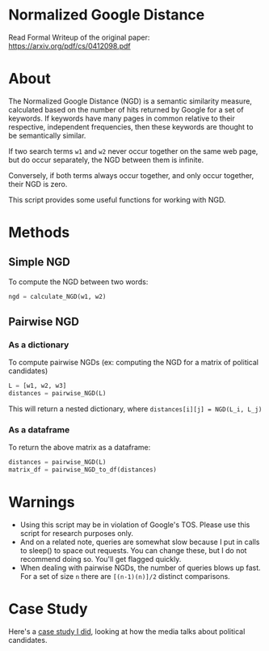 

# Normalized Google Distance
Read Formal Writeup of the original paper: https://arxiv.org/pdf/cs/0412098.pdf

# About
The Normalized Google Distance (NGD) is a semantic similarity measure, calculated based on the number of hits returned by Google for a set of keywords. If keywords have many pages in common relative to their respective, independent frequencies, then these keywords are thought to be semantically similar.

If two search terms `w1` and `w2` never occur together on the same web page, but do occur separately, the NGD between them is infinite.

Conversely, if both terms always occur together, and only occur together, their NGD is zero.

This script provides some useful functions for working with NGD. 

# Methods
## Simple NGD
To compute the NGD between two words:

``` Python
ngd = calculate_NGD(w1, w2)
```

## Pairwise NGD
### As a dictionary

To compute pairwise NGDs (ex: computing the NGD for a matrix of political candidates)
``` Python
L = [w1, w2, w3]
distances = pairwise_NGD(L)
```
This will return a nested dictionary, where ```distances[i][j] = NGD(L_i, L_j)```

### As a dataframe
To return the above matrix as a dataframe:
``` Python
distances = pairwise_NGD(L)
matrix_df = pairwise_NGD_to_df(distances)
```

# Warnings
* Using this script may be in violation of Google's TOS. Please use this script for research purposes only.
* And on a related note, queries are somewhat slow because I put in calls to sleep() to space out requests. You can change these, but I do not recommend doing so. You'll get flagged quickly.
* When dealing with pairwise NGDs, the number of queries blows up fast. For a set of size ```n``` there are ```[(n-1)(n)]/2``` distinct comparisons.

# Case Study
Here's a [case study I did](https://www.joshash.space/data-science/clusters-of-democratic-candidates-1
), looking at how the media talks about political candidates. 
